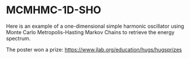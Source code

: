 # MCMHMC-1D-SHO
Here is an example of a one-dimensional simple harmonic oscillator using Monte Carlo Metropolis-Hasting Markov Chains to retrieve the energy spectrum.

The poster won a prize: https://www.jlab.org/education/hugs/hugsprizes
